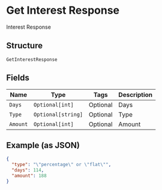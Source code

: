 
# Get Interest Response

Interest Response

## Structure

`GetInterestResponse`

## Fields

| Name | Type | Tags | Description |
|  --- | --- | --- | --- |
| `Days` | `Optional[int]` | Optional | Days |
| `Type` | `Optional[string]` | Optional | Type |
| `Amount` | `Optional[int]` | Optional | Amount |

## Example (as JSON)

```json
{
  "type": "\"percentage\" or \"flat\"",
  "days": 114,
  "amount": 188
}
```


